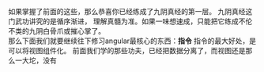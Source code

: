 如果掌握了前面的这些，那么恭喜你已经练成了九阴真经的第一层。
九阴真经这门武功讲究的是循序渐进，
理解真髓为准。如果一味想速成，只能把它练成不伦不类的九阴白骨爪或摧心掌了。<br />
那么下面我们就要继续往下修习angular最核心的东西：**指令**
指令的最大好处，是可以将视图组件化。
前面我们学的那些功夫，已经把数据分离了，而视图还是那么一大坨，没有

